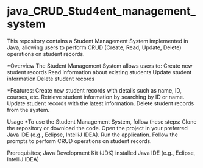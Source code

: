# java_CRUD_Stud4ent_management_system
This repository contains a Student Management System implemented in Java, allowing users to perform CRUD (Create, Read, Update, Delete) operations on student records.

*Overview
The Student Management System allows users to:
Create new student records
Read information about existing students
Update student information
Delete student records

*Features:
Create new student records with details such as name, ID, courses, etc.
Retrieve student information by searching by ID or name.
Update student records with the latest information.
Delete student records from the system.

Usage
*To use the Student Management System, follow these steps:
Clone the repository or download the code.
Open the project in your preferred Java IDE (e.g., Eclipse, IntelliJ IDEA).
Run the application.
Follow the prompts to perform CRUD operations on student records.

Prerequisites;
Java Development Kit (JDK) installed
Java IDE (e.g., Eclipse, IntelliJ IDEA)
